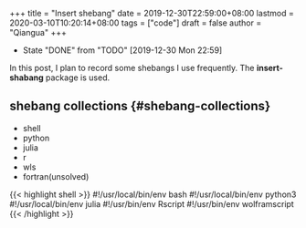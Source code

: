 +++
title = "Insert shebang"
date = 2019-12-30T22:59:00+08:00
lastmod = 2020-03-10T10:20:14+08:00
tags = ["code"]
draft = false
author = "Qiangua"
+++

-   State "DONE"       from "TODO"       <span class="timestamp-wrapper"><span class="timestamp">[2019-12-30 Mon 22:59]</span></span>

In this post, I plan to record some shebangs I use frequently. The **insert-shabang** package is used.


## shebang collections {#shebang-collections}

-   shell
-   python
-   julia
-   r
-   wls
-   fortran(unsolved)

<!--listend-->

{{< highlight shell >}}
#!/usr/local/bin/env bash
#!/usr/local/bin/env python3
#!/usr/local/bin/env julia
#!/usr/bin/env Rscript
#!/usr/bin/env wolframscript
{{< /highlight >}}